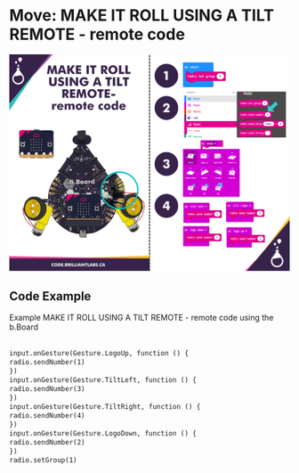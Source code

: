 # Move:  MAKE IT ROLL USING A TILT REMOTE - remote code

![Mkt_Roll_Tilt_Remote_Code-EN](https://github.com/Brilliant-Labs/code.bl/blob/code_alpha/packaged/docs/static/mb/projects/bboard-tutorials-cards/5_Move/Move2/Mkt_Roll_Tilt_Remote_Code-EN.png?raw=true "Mkt_Roll_Tilt_Remote_Code-EN")

## Code Example

Example MAKE IT ROLL USING A TILT REMOTE - remote code using the b.Board

```blocks

input.onGesture(Gesture.LogoUp, function () {
radio.sendNumber(1)
})
input.onGesture(Gesture.TiltLeft, function () {
radio.sendNumber(3)
})
input.onGesture(Gesture.TiltRight, function () {
radio.sendNumber(4)
})
input.onGesture(Gesture.LogoDown, function () {
radio.sendNumber(2)
})
radio.setGroup(1)

```
